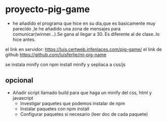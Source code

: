 # proyecto-pig-game
- he añadido el programa que hice en su dia,que es basicamente muy parecido ,le he añadido una 	 zona de mensajes para comunicar(winner...).Se gana al llegar a 30.
Es diferente al de clase..lo hice antes.

el link en servidor:     https://luis.certweb.infenlaces.com/pig-game/
el link de github        https://github.com/luisferlie/mi-pig-name



se instala minify con npm install minify y sepliaca a css/js


## opcional

- Añadir script llamado build para que haga un minify del css, html y javascript
    - Investigar paquetes que podemos instalar de npm
    - Instalar paquetes con npm install
    - Configurar paquetes si necesario (leer doc de cada paquete)

